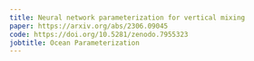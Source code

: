 ```yaml
---
title: Neural network parameterization for vertical mixing
paper: https://arxiv.org/abs/2306.09045
code: https://doi.org/10.5281/zenodo.7955323
jobtitle: Ocean Parameterization
---
```

